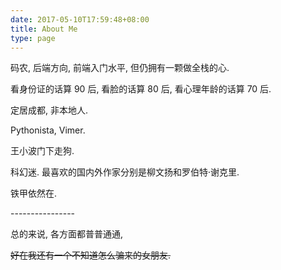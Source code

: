 ```yaml
---
date: 2017-05-10T17:59:48+08:00
title: About Me
type: page
---
```


码农, 后端方向, 前端入门水平, 但仍拥有一颗做全栈的心.

看身份证的话算 90 后, 看脸的话算 80 后, 看心理年龄的话算 70 后.

定居成都, 非本地人.

Pythonista, Vimer.

王小波门下走狗.

科幻迷. 最喜欢的国内外作家分别是柳文扬和罗伯特·谢克里.

铁甲依然在.

\-\-\-\-\-\-\-\-\-\-\-\-\-\-\-\-

总的来说, 各方面都普普通通,

~~好在我还有一个不知道怎么骗来的女朋友.~~
